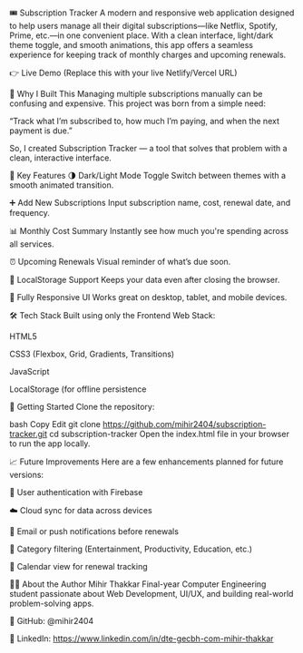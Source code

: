 🎟️ Subscription Tracker
A modern and responsive web application designed to help users manage all their digital subscriptions—like Netflix, Spotify, Prime, etc.—in one convenient place. With a clean interface, light/dark theme toggle, and smooth animations, this app offers a seamless experience for keeping track of monthly charges and upcoming renewals.

👉 Live Demo (Replace this with your live Netlify/Vercel URL)

🧩 Why I Built This
Managing multiple subscriptions manually can be confusing and expensive. This project was born from a simple need:

“Track what I’m subscribed to, how much I’m paying, and when the next payment is due.”

So, I created Subscription Tracker — a tool that solves that problem with a clean, interactive interface.

🌟 Key Features
🌗 Dark/Light Mode Toggle
Switch between themes with a smooth animated transition.

➕ Add New Subscriptions
Input subscription name, cost, renewal date, and frequency.

📊 Monthly Cost Summary
Instantly see how much you're spending across all services.

⏰ Upcoming Renewals
Visual reminder of what’s due soon.

💾 LocalStorage Support
Keeps your data even after closing the browser.

📱 Fully Responsive UI
Works great on desktop, tablet, and mobile devices.

🛠️ Tech Stack
Built using only the Frontend Web Stack:

HTML5

CSS3 (Flexbox, Grid, Gradients, Transitions)

JavaScript 

LocalStorage (for offline persistence

🚀 Getting Started
Clone the repository:

bash
Copy
Edit
git clone https://github.com/mihir2404/subscription-tracker.git
cd subscription-tracker
Open the index.html file in your browser to run the app locally.

📈 Future Improvements
Here are a few enhancements planned for future versions:

🔐 User authentication with Firebase

☁️ Cloud sync for data across devices

🔔 Email or push notifications before renewals

📂 Category filtering (Entertainment, Productivity, Education, etc.)

📅 Calendar view for renewal tracking

👨‍💻 About the Author
Mihir Thakkar
Final-year Computer Engineering student passionate about Web Development, UI/UX, and building real-world problem-solving apps.

🔗 GitHub: @mihir2404

💼 LinkedIn: https://www.linkedin.com/in/dte-gecbh-com-mihir-thakkar

